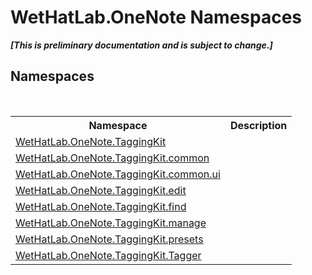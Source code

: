 # WetHatLab.OneNote Namespaces
 _**\[This is preliminary documentation and is subject to change.\]**_

## Namespaces
&nbsp;<table><tr><th>Namespace</th><th>Description</th></tr><tr><td><a href="4e00c8ac-fc03-0e6d-d2fd-b2c7565a9aa0">WetHatLab.OneNote.TaggingKit</a></td><td></td></tr><tr><td><a href="bcdbab9c-63d1-48a4-6937-af53fb8d9a55">WetHatLab.OneNote.TaggingKit.common</a></td><td></td></tr><tr><td><a href="043a9407-ac38-b3ac-7348-a6090af495ad">WetHatLab.OneNote.TaggingKit.common.ui</a></td><td></td></tr><tr><td><a href="60ca3730-00cd-fce3-4009-523f3952fd9e">WetHatLab.OneNote.TaggingKit.edit</a></td><td></td></tr><tr><td><a href="0e3a8efd-07d2-1709-b1cd-709153222081">WetHatLab.OneNote.TaggingKit.find</a></td><td></td></tr><tr><td><a href="6c09c3a7-2ecd-33d5-2ed0-acefd996500f">WetHatLab.OneNote.TaggingKit.manage</a></td><td></td></tr><tr><td><a href="ea4587cb-d2a8-edd6-403b-ce9e36b93c30">WetHatLab.OneNote.TaggingKit.presets</a></td><td></td></tr><tr><td><a href="bf353949-2ab8-bf1a-9a78-ce64949f480c">WetHatLab.OneNote.TaggingKit.Tagger</a></td><td></td></tr></table>&nbsp;
